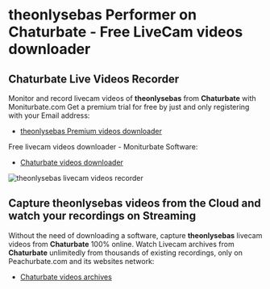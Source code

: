 # theonlysebas Performer on Chaturbate - Free LiveCam videos downloader

## Chaturbate Live Videos Recorder

Monitor and record livecam videos of **theonlysebas** from **Chaturbate** with Moniturbate.com
Get a premium trial for free by just and only registering with your Email address:
* [theonlysebas Premium videos downloader](https://moniturbate.com/request-demo-licence-key.html)

Free livecam videos downloader - Moniturbate Software:
* [Chaturbate videos downloader](https://moniturbate.com/moniturbate-download-software.html)

![theonlysebas livecam videos recorder](https://peachurnet.com/templates/moniturbate-software.png)


## Capture theonlysebas videos from the Cloud and watch your recordings on Streaming

Without the need of downloading a software, capture **theonlysebas** livecam videos from **Chaturbate** 100% online.
Watch Livecam archives from **Chaturbate** unlimitedly from thousands of existing recordings, only on Peachurbate.com and its websites network:
* [Chaturbate videos archives](https://peachurnet.com/)